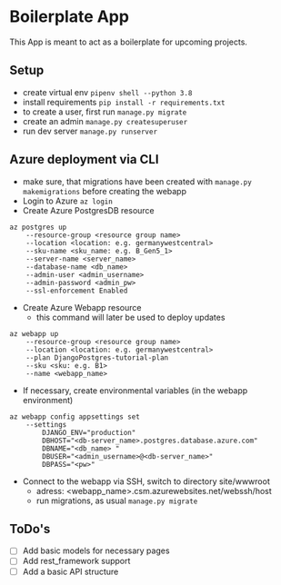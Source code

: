 # Boilerplate App
This App is meant to act as a boilerplate for upcoming projects.

## Setup
- create virtual env `pipenv shell --python 3.8`
- install requirements `pip install -r requirements.txt`
- to create a user, first run `manage.py migrate`
- create an admin `manage.py createsuperuser`
- run dev server `manage.py runserver`

## Azure deployment via CLI
- make sure, that migrations have been created with `manage.py makemigrations` before creating the webapp
- Login to Azure `az login`
- Create Azure PostgresDB resource
```
az postgres up 
    --resource-group <resource group name> 
    --location <location: e.g. germanywestcentral> 
    --sku-name <sku_name: e.g. B_Gen5_1> 
    --server-name <server_name> 
    --database-name <db_name> 
    --admin-user <admin_username> 
    --admin-password <admin_pw> 
    --ssl-enforcement Enabled
```
- Create Azure Webapp resource
  - this command will later be used to deploy updates
```
az webapp up 
    --resource-group <resource group name> 
    --location <location: e.g. germanywestcentral> 
    --plan DjangoPostgres-tutorial-plan 
    --sku <sku: e.g. B1> 
    --name <webapp_name>
```
- If necessary, create environmental variables (in the webapp environment)
```
az webapp config appsettings set 
    --settings 
        DJANGO_ENV="production" 
        DBHOST="<db-server_name>.postgres.database.azure.com" 
        DBNAME="<db_name> " 
        DBUSER="<admin_username>@<db-server_name>" 
        DBPASS="<pw>"
```
- Connect to the webapp via SSH, switch to directory site/wwwroot
   - adress: <webapp_name>.csm.azurewebsites.net/webssh/host
   - run migrations, as usual `manage.py migrate`

## ToDo's
- [ ] Add basic models for necessary pages
- [ ] Add rest_framework support
- [ ] Add a basic API structure